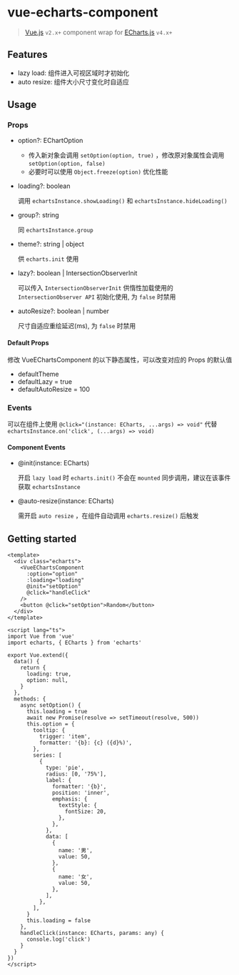 # vue-echarts-component
> [Vue.js](https://vuejs.org/) `v2.x+` component wrap for [ECharts.js](http://echarts.baidu.com/) `v4.x+`

## Features
* lazy load: 组件进入可视区域时才初始化
* auto resize: 组件大小尺寸变化时自适应

## Usage
### Props
* option?: EChartOption

  * 传入新对象会调用 `setOption(option, true)` ，修改原对象属性会调用 `setOption(option, false)`
  * 必要时可以使用 `Object.freeze(option)` 优化性能

* loading?: boolean

  调用 `echartsInstance.showLoading()` 和 `echartsInstance.hideLoading()`

* group?: string

  同 `echartsInstance.group`

* theme?: string | object

  供 `echarts.init` 使用

* lazy?: boolean | IntersectionObserverInit

  可以传入 `IntersectionObserverInit` 供惰性加载使用的 `IntersectionObserver API` 初始化使用, 为 `false` 时禁用

* autoResize?: boolean | number

  尺寸自适应重绘延迟(ms), 为 `false` 时禁用

#### Default Props
修改 VueEChartsComponent 的以下静态属性，可以改变对应的 Props 的默认值
* defaultTheme
* defaultLazy = true
* defaultAutoResize = 100

### Events
可以在组件上使用 `@click="(instance: ECharts, ...args) => void"` 代替 `echartsInstance.on('click', (...args) => void)`

#### Component Events
* @init(instance: ECharts)

  开启 `lazy load` 时 `echarts.init()` 不会在 `mounted` 同步调用，建议在该事件获取 `echartsInstance`

* @auto-resize(instance: ECharts)

  需开启 `auto resize` ，在组件自动调用 `echarts.resize()` 后触发

## Getting started
```vue
<template>
  <div class="echarts">
    <VueEChartsComponent
      :option="option"
      :loading="loading"
      @init="setOption"
      @click="handleClick"
    />
    <button @click="setOption">Random</button>
  </div>
</template>

<script lang="ts"> 
import Vue from 'vue'
import echarts, { ECharts } from 'echarts'

export Vue.extend({
  data() {
    return {
      loading: true,
      option: null,
    }
  },
  methods: {
    async setOption() {
      this.loading = true
      await new Promise(resolve => setTimeout(resolve, 500))
      this.option = {
        tooltip: {
          trigger: 'item',
          formatter: '{b}: {c} ({d}%)',
        },
        series: [
          {
            type: 'pie',
            radius: [0, '75%'],
            label: {
              formatter: '{b}',
              position: 'inner',
              emphasis: {
                textStyle: {
                  fontSize: 20,
                },
              },
            },
            data: [
              {
                name: '男',
                value: 50,
              },
              {
                name: '女',
                value: 50,
              },
            ],
          },
        ],
      }
      this.loading = false
    },
    handleClick(instance: ECharts, params: any) {
      console.log('click')
    }
  }
})
</script>
```
